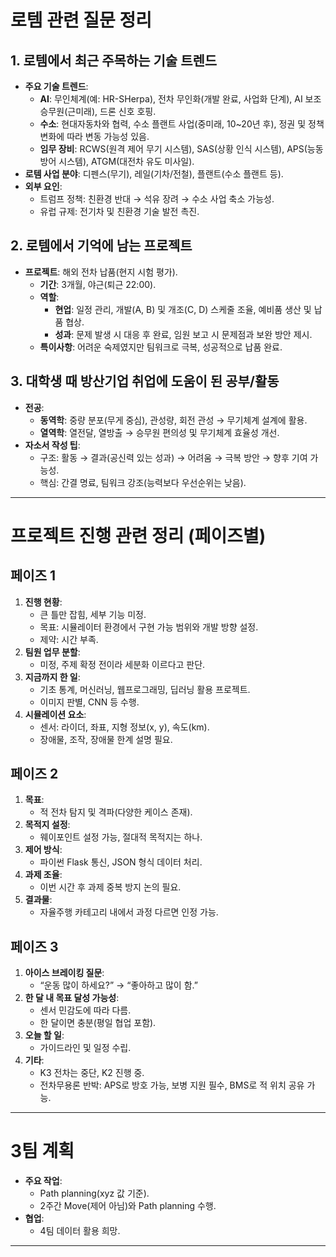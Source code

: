 # 로템 관련 질문 정리

## 1. 로템에서 최근 주목하는 기술 트렌드
- **주요 기술 트렌드**:
  - **AI**: 무인체계(예: HR-SHerpa), 전차 무인화(개발 완료, 사업화 단계), AI 보조 승무원(근미래), 드론 신호 호핑.
  - **수소**: 현대자동차와 협력, 수소 플랜트 사업(중미래, 10~20년 후), 정권 및 정책 변화에 따라 변동 가능성 있음.
  - **임무 장비**: RCWS(원격 제어 무기 시스템), SAS(상황 인식 시스템), APS(능동 방어 시스템), ATGM(대전차 유도 미사일).
- **로템 사업 분야**: 디펜스(무기), 레일(기차/전철), 플랜트(수소 플랜트 등).
- **외부 요인**:
  - 트럼프 정책: 친환경 반대 → 석유 장려 → 수소 사업 축소 가능성.
  - 유럽 규제: 전기차 및 친환경 기술 발전 촉진.

## 2. 로템에서 기억에 남는 프로젝트
- **프로젝트**: 해외 전차 납품(현지 시험 평가).
  - **기간**: 3개월, 야근(퇴근 22:00).
  - **역할**:
    - **현업**: 일정 관리, 개발(A, B) 및 개조(C, D) 스케줄 조율, 예비품 생산 및 납품 협상.
    - **성과**: 문제 발생 시 대응 후 완료, 임원 보고 시 문제점과 보완 방안 제시.
  - **특이사항**: 어려운 숙제였지만 팀워크로 극복, 성공적으로 납품 완료.

## 3. 대학생 때 방산기업 취업에 도움이 된 공부/활동
- **전공**:
  - **동역학**: 중량 분포(무게 중심), 관성량, 회전 관성 → 무기체계 설계에 활용.
  - **열역학**: 열전달, 열방출 → 승무원 편의성 및 무기체계 효율성 개선.
- **자소서 작성 팁**:
  - 구조: 활동 → 결과(공신력 있는 성과) → 어려움 → 극복 방안 → 향후 기여 가능성.
  - 핵심: 간결 명료, 팀워크 강조(능력보다 우선순위는 낮음).

---

# 프로젝트 진행 관련 정리 (페이즈별)

## 페이즈 1
1. **진행 현황**:
   - 큰 틀만 잡힘, 세부 기능 미정.
   - 목표: 시뮬레이터 환경에서 구현 가능 범위와 개발 방향 설정.
   - 제약: 시간 부족.
2. **팀원 업무 분할**:
   - 미정, 주제 확정 전이라 세분화 이르다고 판단.
3. **지금까지 한 일**:
   - 기초 통계, 머신러닝, 웹프로그래밍, 딥러닝 활용 프로젝트.
   - 이미지 판별, CNN 등 수행.
4. **시뮬레이션 요소**:
   - 센서: 라이더, 좌표, 지형 정보(x, y), 속도(km).
   - 장애물, 조작, 장애물 한계 설명 필요.

## 페이즈 2
1. **목표**:
   - 적 전차 탐지 및 격파(다양한 케이스 존재).
2. **목적지 설정**:
   - 웨이포인트 설정 가능, 절대적 목적지는 하나.
3. **제어 방식**:
   - 파이썬 Flask 통신, JSON 형식 데이터 처리.
4. **과제 조율**:
   - 이번 시간 후 과제 중복 방지 논의 필요.
5. **결과물**:
   - 자율주행 카테고리 내에서 과정 다르면 인정 가능.

## 페이즈 3
1. **아이스 브레이킹 질문**:
   - “운동 많이 하세요?” → “좋아하고 많이 함.”
2. **한 달 내 목표 달성 가능성**:
   - 센서 민감도에 따라 다름.
   - 한 달이면 충분(평일 협업 포함).
3. **오늘 할 일**:
   - 가이드라인 및 일정 수립.
4. **기타**:
   - K3 전차는 중단, K2 진행 중.
   - 전차무용론 반박: APS로 방호 가능, 보병 지원 필수, BMS로 적 위치 공유 가능.

---

# 3팀 계획
- **주요 작업**:
  - Path planning(xyz 값 기준).
  - 2주간 Move(제어 아님)와 Path planning 수행.
- **협업**:
  - 4팀 데이터 활용 희망.

---